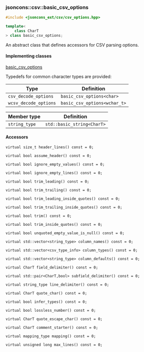 ### jsoncons::csv::basic_csv_options

```c++
#include <jsoncons_ext/csv/csv_options.hpp>

template< 
    class CharT
> class basic_csv_options;
```

An abstract class that defines accessors for CSV parsing options.

#### Implementing classes

[basic_csv_options](basic_csv_options.md)

Typedefs for common character types are provided:

Type                |Definition
--------------------|------------------------------
`csv_decode_options`        |`basic_csv_options<char>`
`wcsv_decode_options`       |`basic_csv_options<wchar_t>`

Member type                         |Definition
------------------------------------|------------------------------
`string_type`|`std::basic_string<CharT>`

#### Accessors

    virtual size_t header_lines() const = 0;

    virtual bool assume_header() const = 0;

    virtual bool ignore_empty_values() const = 0;

    virtual bool ignore_empty_lines() const = 0;

    virtual bool trim_leading() const = 0;

    virtual bool trim_trailing() const = 0;

    virtual bool trim_leading_inside_quotes() const = 0;

    virtual bool trim_trailing_inside_quotes() const = 0;

    virtual bool trim() const = 0;

    virtual bool trim_inside_quotes() const = 0;

    virtual bool unquoted_empty_value_is_null() const = 0;

    virtual std::vector<string_type> column_names() const = 0;

    virtual std::vector<csv_type_info> column_types() const = 0;

    virtual std::vector<string_type> column_defaults() const = 0;

    virtual CharT field_delimiter() const = 0;

    virtual std::pair<CharT,bool> subfield_delimiter() const = 0;

    virtual string_type line_delimiter() const = 0;

    virtual CharT quote_char() const = 0;

    virtual bool infer_types() const = 0;

    virtual bool lossless_number() const = 0;

    virtual CharT quote_escape_char() const = 0;

    virtual CharT comment_starter() const = 0;

    virtual mapping_type mapping() const = 0;

    virtual unsigned long max_lines() const = 0;

